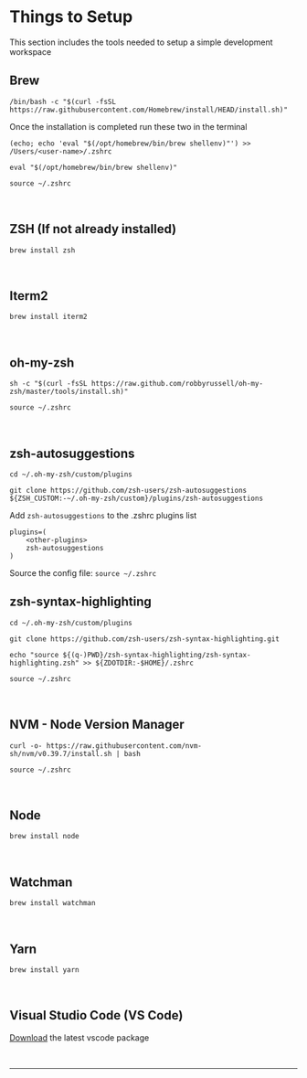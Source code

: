 # Things to Setup
This section includes the tools needed to setup a simple development workspace

## Brew

```
/bin/bash -c "$(curl -fsSL https://raw.githubusercontent.com/Homebrew/install/HEAD/install.sh)"
```
Once the installation is completed run these two in the terminal

```
(echo; echo 'eval "$(/opt/homebrew/bin/brew shellenv)"') >> /Users/<user-name>/.zshrc

eval "$(/opt/homebrew/bin/brew shellenv)"

source ~/.zshrc
```
<br />

## ZSH (If not already installed)

```
brew install zsh
```
<br />

## Iterm2

```
brew install iterm2 
```
<br />

## oh-my-zsh

```
sh -c "$(curl -fsSL https://raw.github.com/robbyrussell/oh-my-zsh/master/tools/install.sh)"

source ~/.zshrc
```
<br />

## zsh-autosuggestions

```
cd ~/.oh-my-zsh/custom/plugins

git clone https://github.com/zsh-users/zsh-autosuggestions ${ZSH_CUSTOM:-~/.oh-my-zsh/custom}/plugins/zsh-autosuggestions
```
Add `zsh-autosuggestions` to the .zshrc plugins list

```
plugins=(
    <other-plugins>
	zsh-autosuggestions
)
```

Source the config file: `source ~/.zshrc`
<br />

## zsh-syntax-highlighting

```
cd ~/.oh-my-zsh/custom/plugins

git clone https://github.com/zsh-users/zsh-syntax-highlighting.git

echo "source ${(q-)PWD}/zsh-syntax-highlighting/zsh-syntax-highlighting.zsh" >> ${ZDOTDIR:-$HOME}/.zshrc

source ~/.zshrc
```
<br />

## NVM - Node Version Manager
```
curl -o- https://raw.githubusercontent.com/nvm-sh/nvm/v0.39.7/install.sh | bash

source ~/.zshrc
```

<br/>

## Node 
```
brew install node
```

<br />

## Watchman
```
brew install watchman
```

<br/>

## Yarn
```
brew install yarn
```
<br />

## Visual Studio Code (VS Code)

[Download](https://code.visualstudio.com/download) the latest vscode package 

<br/>

---
